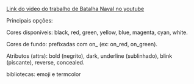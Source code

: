 [Link do video do trabalho de Batalha Naval no youtube](https://www.youtube.com/watch?v=qMj9ENEB9R0)



Principais opções:

Cores disponíveis: black, red, green, yellow, blue, magenta, cyan, white.

Cores de fundo: prefixadas com on_ (ex: on_red, on_green).

Atributos (attrs): bold (negrito), dark, underline (sublinhado), blink (piscante), reverse, concealed.

bibliotecas: emoji e termcolor
